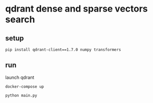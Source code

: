 # qdrant dense and sparse vectors search

## setup

```shell
pip install qdrant-client==1.7.0 numpy transformers
```

## run

launch qdrant

```shell
docker-compose up
```

```shell
python main.py
```
